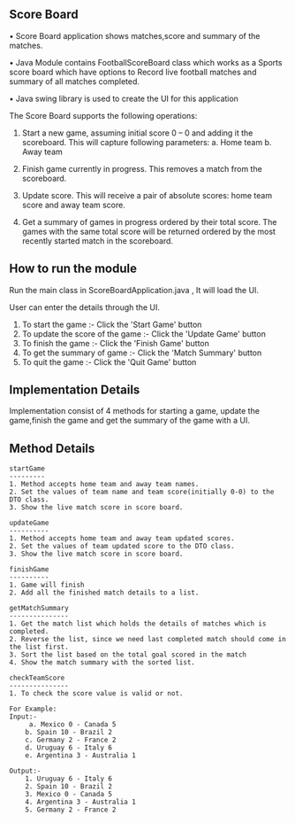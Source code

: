 Score Board
--------------------------------------

•	Score Board application shows matches,score and summary of the matches. 

•	Java Module contains FootballScoreBoard class which works as a Sports score board which have options to Record live football matches and summary of all matches completed.

•	Java swing library is used to create the UI for this application


The Score Board supports the following operations:

1. Start a new game, assuming initial score 0 – 0 and adding it the scoreboard. This
   will capture following parameters:
    a. Home team
    b. Away team

2. Finish game currently in progress. This removes a match from the scoreboard.

3. Update score. This will receive a pair of absolute scores: home team score and
   away team score.

4. Get a summary of games in progress ordered by their total score. The games with the same total score will be returned ordered by the most recently started match in the scoreboard.

How to run the module
--------------------------------------

Run the main class in ScoreBoardApplication.java , It will load the UI.

User can enter the details through the UI.

1. To start the game :- Click the 'Start Game' button
2. To update the score of the game :- Click the 'Update Game' button
3. To finish the game :- Click the 'Finish Game' button
4. To get the summary of game :- Click the 'Match Summary' button
5. To quit the game :- Click the 'Quit Game' button

Implementation Details
--------------------------------------

Implementation consist of 4 methods for starting a game, update the game,finish the game and get the summary of the game with a UI.


Method Details
--------------------------------------

	startGame
	---------
	1. Method accepts home team and away team names.
	2. Set the values of team name and team score(initially 0-0) to the DTO class.
	3. Show the live match score in score board.
	
	updateGame
	----------
	1. Method accepts home team and away team updated scores.
	2. Set the values of team updated score to the DTO class.
	3. Show the live match score in score board.
	
	finishGame
	----------
	1. Game will finish
	2. Add all the finished match details to a list.
	
	getMatchSummary
	---------------
	1. Get the match list which holds the details of matches which is completed.
	2. Reverse the list, since we need last completed match should come in the list first.
	3. Sort the list based on the total goal scored in the match
	4. Show the match summary with the sorted list.
	
	checkTeamScore
	---------------
	1. To check the score value is valid or not.
	  
	For Example:
	Input:-
		 a. Mexico 0 - Canada 5
	    b. Spain 10 - Brazil 2
	    c. Germany 2 - France 2
	    d. Uruguay 6 - Italy 6
	    e. Argentina 3 - Australia 1
    
    Output:-    
		1. Uruguay 6 - Italy 6
		2. Spain 10 - Brazil 2
		3. Mexico 0 - Canada 5
		4. Argentina 3 - Australia 1
		5. Germany 2 - France 2
   
  

